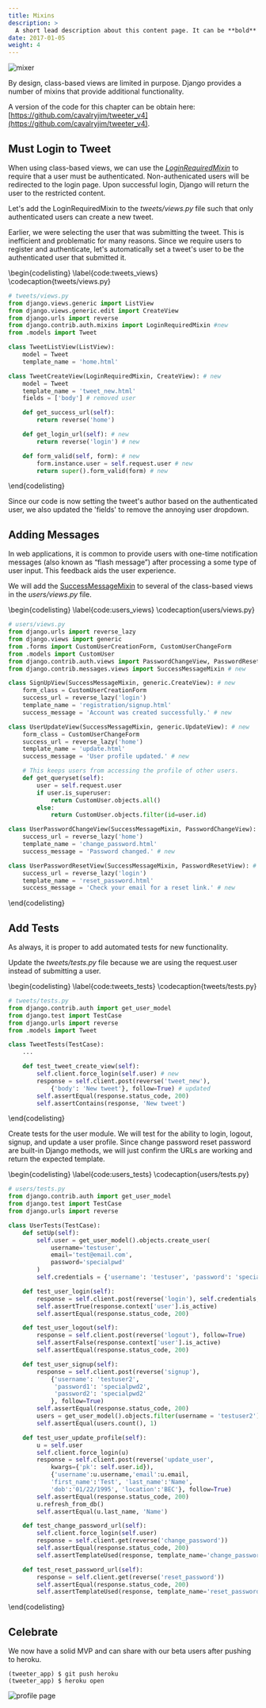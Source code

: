```yaml
---
title: Mixins
description: >
  A short lead description about this content page. It can be **bold** or _italic_ and can be split over multiple paragraphs.
date: 2017-01-05
weight: 4
---
```


![mixer](images/mixer.jpg)

By design, class-based views are limited in purpose. Django provides a number of mixins that provide additional functionality.

A version of the code for this chapter can be obtain here: [https://github.com/cavalryjim/tweeter_v4](https://github.com/cavalryjim/tweeter_v4).

## Must Login to Tweet
When using class-based views, we can use the [*LoginRequiredMixin*](https://docs.djangoproject.com/en/3.0/topics/auth/default/#the-loginrequired-mixin) to require that a user must be authenticated.  Non-authenicated users will be redirected to the login page.  Upon successful login, Django will return the user to the restricted content.  

Let's add the LoginRequiredMixin to the _tweets/views.py_ file such that only authenticated users can create a new tweet.

Earlier, we were selecting the user that was submitting the tweet.  This is inefficient and problematic for many reasons.  Since we require users to register and authenticate, let's automatically set a tweet's user to be the authenticated user that submitted it.

\begin{codelisting}
\label{code:tweets_views}
\codecaption{tweets/views.py}
```python
# tweets/views.py
from django.views.generic import ListView
from django.views.generic.edit import CreateView
from django.urls import reverse
from django.contrib.auth.mixins import LoginRequiredMixin #new
from .models import Tweet

class TweetListView(ListView):
    model = Tweet
    template_name = 'home.html'

class TweetCreateView(LoginRequiredMixin, CreateView): # new
    model = Tweet
    template_name = 'tweet_new.html'
    fields = ['body'] # removed user

    def get_success_url(self):
        return reverse('home')

    def get_login_url(self): # new
        return reverse('login') # new

    def form_valid(self, form): # new
        form.instance.user = self.request.user # new
        return super().form_valid(form) # new
```
\end{codelisting}

Since our code is now setting the tweet's author based on the authenticated user, we also updated the 'fields' to remove the annoying user dropdown.


## Adding Messages
In web applications, it is common to provide users with one-time notification messages (also known as “flash message”) after processing a some type of user input.  This feedback aids the user experience.

We will add the [SuccessMessageMixin](https://docs.djangoproject.com/en/3.0/ref/contrib/messages/#adding-messages-in-class-based-views) to several of the class-based views in the _users/views.py_ file.

\begin{codelisting}
\label{code:users_views}
\codecaption{users/views.py}
```python
# users/views.py
from django.urls import reverse_lazy
from django.views import generic
from .forms import CustomUserCreationForm, CustomUserChangeForm
from .models import CustomUser
from django.contrib.auth.views import PasswordChangeView, PasswordResetView
from django.contrib.messages.views import SuccessMessageMixin # new

class SignUpView(SuccessMessageMixin, generic.CreateView): # new
    form_class = CustomUserCreationForm
    success_url = reverse_lazy('login')
    template_name = 'registration/signup.html'
    success_message = 'Account was created successfully.' # new

class UserUpdateView(SuccessMessageMixin, generic.UpdateView): # new
    form_class = CustomUserChangeForm
    success_url = reverse_lazy('home')
    template_name = 'update.html'
    success_message = 'User profile updated.' # new

    # This keeps users from accessing the profile of other users.
    def get_queryset(self):
        user = self.request.user
        if user.is_superuser:
            return CustomUser.objects.all()
        else:
            return CustomUser.objects.filter(id=user.id)

class UserPasswordChangeView(SuccessMessageMixin, PasswordChangeView): # new
    success_url = reverse_lazy('home')
    template_name = 'change_password.html'
    success_message = 'Password changed.' # new

class UserPasswordResetView(SuccessMessageMixin, PasswordResetView): # new
    success_url = reverse_lazy('login')
    template_name = 'reset_password.html'
    success_message = 'Check your email for a reset link.' # new
```
\end{codelisting}

## Add Tests
As always, it is proper to add automated tests for new functionality.

Update the _tweets/tests.py_ file because we are using the request.user instead of submitting a user.

\begin{codelisting}
\label{code:tweets_tests}
\codecaption{tweets/tests.py}
```python
# tweets/tests.py
from django.contrib.auth import get_user_model
from django.test import TestCase
from django.urls import reverse
from .models import Tweet

class TweetTests(TestCase):
    ...

    def test_tweet_create_view(self):
        self.client.force_login(self.user) # new
        response = self.client.post(reverse('tweet_new'),
            {'body': 'New tweet'}, follow=True) # updated
        self.assertEqual(response.status_code, 200)
        self.assertContains(response, 'New tweet')
```
\end{codelisting}

Create tests for the user module.  We will test for the ability to login, logout, signup, and update a user profile.  Since change password reset password are built-in Django methods, we will just confirm the URLs are working and return the expected template.

\begin{codelisting}
\label{code:users_tests}
\codecaption{users/tests.py}
```python
# users/tests.py
from django.contrib.auth import get_user_model
from django.test import TestCase
from django.urls import reverse

class UserTests(TestCase):
    def setUp(self):
        self.user = get_user_model().objects.create_user(
            username='testuser',
            email='test@email.com',
            password='specialpwd'
        )
        self.credentials = {'username': 'testuser', 'password': 'specialpwd'}

    def test_user_login(self):
        response = self.client.post(reverse('login'), self.credentials, follow=True)
        self.assertTrue(response.context['user'].is_active)
        self.assertEqual(response.status_code, 200)

    def test_user_logout(self):
        response = self.client.post(reverse('logout'), follow=True)
        self.assertFalse(response.context['user'].is_active)
        self.assertEqual(response.status_code, 200)

    def test_user_signup(self):
        response = self.client.post(reverse('signup'),
            {'username': 'testuser2',
             'password1': 'specialpwd2',
             'password2': 'specialpwd2'
            }, follow=True)
        self.assertEqual(response.status_code, 200)
        users = get_user_model().objects.filter(username = 'testuser2')
        self.assertEqual(users.count(), 1)

    def test_user_update_profile(self):
        u = self.user
        self.client.force_login(u)
        response = self.client.post(reverse('update_user',
            kwargs={'pk': self.user.id}),
            {'username':u.username,'email':u.email,
            'first_name':'Test', 'last_name':'Name',
            'dob':'01/22/1995', 'location':'BEC'}, follow=True)
        self.assertEqual(response.status_code, 200)
        u.refresh_from_db()
        self.assertEqual(u.last_name, 'Name')

    def test_change_password_url(self):
        self.client.force_login(self.user)
        response = self.client.get(reverse('change_password'))
        self.assertEqual(response.status_code, 200)
        self.assertTemplateUsed(response, template_name='change_password.html')

    def test_reset_password_url(self):
        response = self.client.get(reverse('reset_password'))
        self.assertEqual(response.status_code, 200)
        self.assertTemplateUsed(response, template_name='reset_password.html')
```
\end{codelisting}

## Celebrate

We now have a solid MVP and can share with our beta users after pushing to heroku.

```
(tweeter_app) $ git push heroku
(tweeter_app) $ heroku open
```

![profile page](images/profile_page.png)
